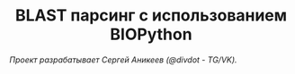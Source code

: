 <h1 align='center'> BLAST парсинг с использованием BIOPython </h1>

###### Проект разрабатывает Сергей Аникеев (@divdot - TG/VK). 

